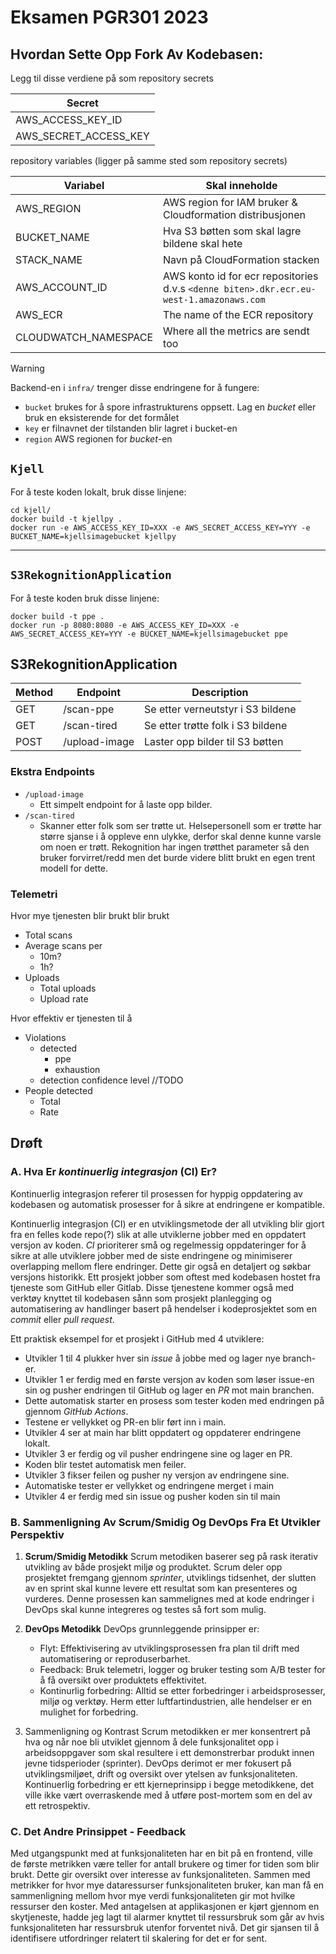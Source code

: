 # Eksamen PGR301 2023

## Hvordan Sette Opp Fork Av Kodebasen:

Legg til disse verdiene på som repository secrets

| Secret                |
| --------------------- |
| AWS_ACCESS_KEY_ID     |
| AWS_SECRET_ACCESS_KEY |

repository variables (ligger på samme sted som repository secrets)

| Variabel             | Skal inneholde                                                                          |
|----------------------|-----------------------------------------------------------------------------------------|
| AWS_REGION           | AWS region for IAM bruker & Cloudformation ️distribusjonen                              |
| BUCKET_NAME          | Hva S3 bøtten som skal lagre bildene skal hete                                          |
| STACK_NAME           | Navn på CloudFormation stacken                                                          |
| AWS_ACCOUNT_ID       | AWS konto id for ecr repositories d.v.s `<denne biten>.dkr.ecr.eu-west-1.amazonaws.com` |
| AWS_ECR              | The name of the ECR repository                                                          |
| CLOUDWATCH_NAMESPACE | Where all the metrics are sendt too                                                     |

> [!WARNING] 
> Backend-en i `infra/` trenger disse endringene for å fungere:
> 
> - `bucket` brukes for å spore infrastrukturens oppsett. Lag en _bucket_ eller bruk en eksisterende for det formålet
> - `key` er filnavnet der tilstanden blir lagret i bucket-en
> - `region` AWS regionen for _bucket_-en

## `Kjell`

For å teste koden lokalt, bruk disse linjene:

```shell
cd kjell/
docker build -t kjellpy .
docker run -e AWS_ACCESS_KEY_ID=XXX -e AWS_SECRET_ACCESS_KEY=YYY -e BUCKET_NAME=kjellsimagebucket kjellpy
```

---

## `S3RekognitionApplication`

For å teste koden bruk disse linjene:

```shell
docker build -t ppe . 
docker run -p 8080:8080 -e AWS_ACCESS_KEY_ID=XXX -e AWS_SECRET_ACCESS_KEY=YYY -e BUCKET_NAME=kjellsimagebucket ppe
```

## S3RekognitionApplication

| Method | Endpoint      | Description                       |
| ------ | ------------- | --------------------------------- |
| GET    | /scan-ppe     | Se etter verneutstyr i S3 bildene |
| GET    | /scan-tired   | Se etter trøtte folk i S3 bildene |
| POST   | /upload-image | Laster opp bilder til S3 bøtten   |

### Ekstra Endpoints

- `/upload-image`
	- Ett simpelt endpoint for å laste opp bilder.
- `/scan-tired`
	- Skanner etter folk som ser trøtte ut. Helsepersonell som er trøtte har større sjanse i å oppleve enn ulykke, derfor skal denne kunne varsle om noen er trøtt. Rekognition har ingen trøtthet parameter så den bruker forvirret/redd men det burde videre blitt brukt en egen trent modell for dette.

### Telemetri️

Hvor mye tjenesten blir brukt blir brukt
- Total scans
- Average scans per
	- 10m? 
	- 1h?
- Uploads
	- Total uploads
	- Upload rate 

Hvor effektiv er tjenesten til å
- Violations
	- detected
		- ppe
		- exhaustion
	- detection confidence level //TODO
- People detected
	- Total
	- Rate

## Drøft

### A. Hva Er _kontinuerlig integrasjon_ (CI) Er?

Kontinuerlig integrasjon referer til prosessen for hyppig oppdatering av kodebasen og automatisk prosesser for å sikre at endringene er kompatible. 

Kontinuerlig integrasjon (CI) er en utviklingsmetode der all utvikling blir gjort fra en felles kode repo(?) slik at alle utviklerne jobber med en oppdatert versjon av koden. _CI_ prioriterer små og regelmessig oppdateringer for å sikre at alle utviklere jobber med de siste endringene og minimiserer overlapping mellom flere endringer. Dette gir også en detaljert og søkbar versjons historikk. Ett prosjekt jobber som oftest med kodebasen hostet fra tjeneste som GitHub eller Gitlab. Disse tjenestene kommer også med verktøy knyttet til kodebasen sånn som prosjekt planlegging og automatisering av handlinger basert på hendelser i kodeprosjektet som en _commit_ eller _pull request_.

Ett praktisk eksempel for et prosjekt i GitHub med 4 utviklere:
- Utvikler 1 til 4 plukker hver sin _issue_ å jobbe med og lager nye branch-er.
- Utvikler 1 er ferdig med en første versjon av koden som løser issue-en sin og pusher endringen til GitHub og lager en _PR_ mot main branchen.
- Dette automatisk starter en prosess som tester koden med endringen på gjennom _GitHub Actions_.
- Testene er vellykket og PR-en blir ført inn i main.
- Utvikler 4 ser at main har blitt oppdatert og oppdaterer endringene lokalt.
- Utvikler 3 er ferdig og vil pusher endringene sine og lager en PR.
- Koden blir testet automatisk men feiler.
- Utvikler 3 fikser feilen og pusher ny versjon av endringene sine.
- Automatiske tester er vellykket og endringene merget i main
- Utvikler 4 er ferdig med sin issue og pusher koden sin til main

### B. Sammenligning Av Scrum/Smidig Og DevOps Fra Et Utvikler Perspektiv

1. **Scrum/Smidig Metodikk**
   Scrum metodiken baserer seg på rask iterativ utvikling av både prosjekt miljø og produktet. Scrum deler opp prosjektet fremgang gjennom _sprinter_, utviklings tidsenhet, der slutten av en sprint skal kunne levere ett resultat som kan presenteres og vurderes. Denne prosessen kan sammelignes med at kode endringer i DevOps skal kunne integreres og testes så fort som mulig.

2. **DevOps Metodikk**
   DevOps grunnleggende prinsipper er:
   - Flyt: Effektivisering av utviklingsprosessen fra plan til drift med automatisering or reproduserbarhet.
   - Feedback: Bruk telemetri, logger og bruker testing som A/B tester for å få oversikt over produktets effektivitet.
   - Kontinurlig forbedring: Alltid se etter forbedringer i arbeidsprosesser, miljø og verktøy. Herm etter luftfartindustrien, alle hendelser er en mulighet for forbedring.

3. Sammenligning og Kontrast
   Scrum metodikken er mer konsentrert på hva og når noe bli utviklet gjennom å dele funksjonalitet opp i arbeidsoppgaver som skal resultere i ett demonstrerbar produkt innen jevne tidsperioder (sprinter). DevOps derimot er mer fokusert på utviklingsmiljøet, drift og oversikt over ytelsen av funksjonaliteten. Kontinuerlig forbedring er ett kjerneprinsipp i begge metodikkene, det ville ikke vært overraskende med å utføre post-mortem som en del av ett retrospektiv.

### C. Det Andre Prinsippet - Feedback

Med utgangspunkt med at funksjonaliteten har en bit på en frontend, ville de første metrikken være teller for antall brukere og timer for tiden som blir brukt. Dette gir oversikt over interesse av funksjonaliteten. Sammen med metrikker for hvor mye dataressurser funksjonaliteten bruker, kan man få en sammenligning mellom hvor mye verdi funksjonaliteten gir mot hvilke ressurser den koster. Med antagelsen at applikasjonen er kjørt gjennom en skytjeneste, hadde jeg lagt til alarmer knyttet til ressursbruk som går av hvis funksjonaliteten har ressursbruk utenfor forventet nivå. Det gir sjansen til å identifisere utfordringer relatert til skalering for det er for sent.